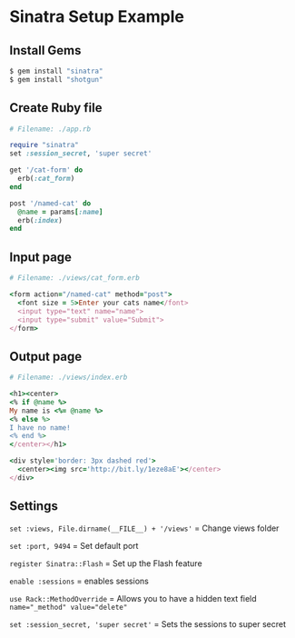 # Sinatra Setup Example

## Install Gems
```ruby
$ gem install "sinatra"
$ gem install "shotgun"
```

## Create Ruby file
```ruby
# Filename: ./app.rb

require "sinatra"
set :session_secret, 'super secret'

get '/cat-form' do
  erb(:cat_form)
end

post '/named-cat' do
  @name = params[:name]
  erb(:index)
end
```

## Input page
```ruby
# Filename: ./views/cat_form.erb

<form action="/named-cat" method="post">
  <font size = 5>Enter your cats name</font>
  <input type="text" name="name">
  <input type="submit" value="Submit">
</form>
```

## Output page
```ruby
# Filename: ./views/index.erb

<h1><center>
<% if @name %>
My name is <%= @name %>
<% else %>
I have no name!
<% end %>
</center></h1>

<div style='border: 3px dashed red'>
  <center><img src='http://bit.ly/1eze8aE'></center>
</div>
```

## Settings
`set :views, File.dirname(__FILE__) + '/views'` = Change views folder

`set :port, 9494` = Set default port

`register Sinatra::Flash` = Set up the Flash feature

`enable :sessions` = enables sessions

`use Rack::MethodOverride` = Allows you to have a hidden text field `name="_method" value="delete"`

`set :session_secret, 'super secret'` = Sets the sessions to super secret
